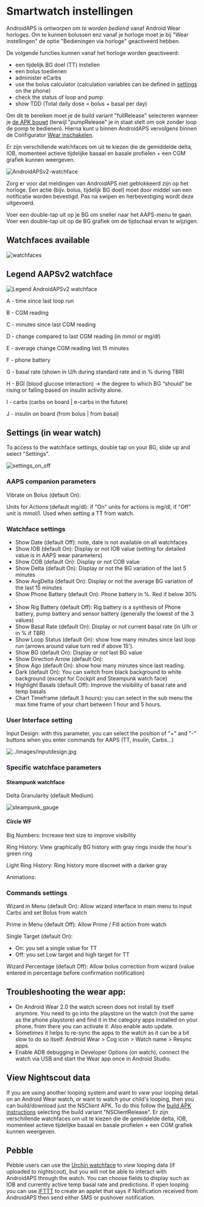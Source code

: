# Smartwatch instellingen

AndroidAPS is ontworpen om *te worden bediend* vanaf Android Wear horloges. Om te kunnen bolussen enz vanaf je horloge moet je bij "Wear instellingen" de optie "Bedieningen via horloge" geactiveerd hebben.

De volgende functies kunnen vanaf het horloge worden geactiveerd:

* een tijdelijk BG doel (TT) instellen
* een bolus toedienen
* administer eCarbs
* use the bolus calculator (calculation variables can be defined in [settings](../Configuration/Config-Builder#wear) on the phone)
* check the status of loop and pump
* show TDD (Total daily dose = bolus + basal per day)

Om dit te bereiken moet je de build variant "fullRelease" selecteren wanneer je [de APK bouwt](../Installing-AndroidAPS/Building-APK.md) (terwijl "pumpRelease" je in staat stelt om ook zonder loop de pomp te bedienen). Hierna kunt u binnen AndroidAPS vervolgens binnen de Configurator [Wear inschakelen](../Configuration/Config-Builder#wear).

Er zijn verschillende watchfaces om uit te kiezen die de gemiddelde delta, IOB, momenteel actieve tijdelijke basaal en basale profielen + een CGM grafiek kunnen weergeven.

![AndroidAPSv2-watchface](../images/AAPSv2_Watchface.png)

Zorg er voor dat meldingen van AndroidAPS niet geblokkeerd zijn op het horloge. Een actie (bijv. bolus, tijdelijk BG doel) moet door middel van een notificatie worden bevestigd. Pas na swipen en herbevestiging wordt deze uitgevoerd.

Voer een double-tap uit op je BG om sneller naar het AAPS-menu te gaan. Voer een double-tap uit op de BG grafiek om de tijdschaal ervan te wijzigen.

## Watchfaces available

![watchfaces](..\images\watchfaces.jpg)

## Legend AAPSv2 watchface

![Legend AndroidAPSv2 watchface](../images/AAPSv2_Watchface_legend.png)

A - time since last loop run

B - CGM reading

C - minutes since last CGM reading

D - change compared to last CGM reading (in mmol or mg/dl)

E - average change CGM reading last 15 minutes

F - phone battery

G - basal rate (shown in U/h during standard rate and in % during TBR)

H - BGI (blood glucose interaction) -> the degree to which BG “should” be rising or falling based on insulin activity alone.

I - carbs (carbs on board | e-carbs in the future)

J - insulin on board (from bolus | from basal)

## Settings (in wear watch)

To access to the watchface settings, double tap on your BG, slide up and select "Settings".

![settings_on_off](..\images\settings_on_off.jpg)

### AAPS companion parameters

Vibrate on Bolus (default On):

Units for Actions (default mg/dl): if "On" units for actions is mg/dl, if "Off" unit is mmol/l. Used when setting a TT from watch.

### Watchface settings

* Show Date (default Off): note, date is not available on all watchfaces
* Show IOB (default On): Display or not IOB value (setting for detailed value is in AAPS wear parameters)
* Show COB (default On): Display or not COB value
* Show Delta (default On): Display or not the BG variation of the last 5 minutes
* Show AvgDelta (default On): Display or not the average BG variation of the last 15 minutes
* Show Phone Battery (default On): Phone battery in %. Red if below 30% .
* Show Rig Battery (default Off): Rig battery is a synthesis of Phone battery, pump battery and sensor battery (generally the lowest of the 3 values)
* Show Basal Rate (default On): Display or not current basal rate (in U/h or in % if TBR)
* Show Loop Status (default On): show how many minutes since last loop run (arrows around value turn red if above 15').
* Show BG (default On): Display or not last BG value
* Show Direction Arrow (default On): 
* Show Ago (default On): show how many minutes since last reading.
* Dark (default On): You can switch from black background to white background (except for Cockpit and Steampunk watch face)
* Highlight Basals (default Off): Improve the visibility of basal rate and temp basals
* Chart Timeframe (default 3 hours): you can select in the sub menu the max time frame of your chart between 1 hour and 5 hours.

### User Interface setting

Input Design: with this parameter, you can select the position of "+" and "-" buttons when you enter commands for AAPS (TT, Insulin, Carbs...)

![../images/inputdesign.jpg](..\images\InputDesign.jpg)

### Specific watchface parameters

#### Steampunk watchface

Delta Granularity (default Medium)

![steampunk_gauge](..\images\steampunk_gauge.jpg)

#### Circle WF

Big Numbers: Increase text size to improve visibility

Ring History: View graphically BG history with gray rings inside the hour's green ring

Light Ring History: Ring history more discreet with a darker gray

Animations:

### Commands settings

Wizard in Menu (default On): Allow wizard interface in main menu to input Carbs and set Bolus from watch

Prime in Menu (default Off): Allow Prime / Fill action from watch

Single Target (default On):

* On: you set a single value for TT
* Off: you set Low target and high target for TT

Wizard Percentage (default Off): Allow bolus correction from wizard (value entered in percentage before confirmation notification)

## Troubleshooting the wear app:

* On Android Wear 2.0 the watch screen does not install by itself anymore. You need to go into the playstore on the watch (not the same as the phone playstore) and find it in the category apps installed on your phone, from there you can activate it. Also enable auto update. 
* Sometimes it helps to re-sync the apps to the watch as it can be a bit slow to do so itself: Android Wear > Cog icon > Watch name > Resync apps.
* Enable ADB debugging in Developer Options (on watch), connect the watch via USB and start the Wear app once in Android Studio.

## View Nightscout data

If you are using another looping system and want to *view* your looping detail on an Android Wear watch, or want to watch your child's looping, then you can build/download just the NSClient APK. To do this follow the [build APK instructions](../Installing-AndroidAPS/Building-APK.md) selecting the build variant "NSClientRelease". Er zijn verschillende watchfaces om uit te kiezen die de gemiddelde delta, IOB, momenteel actieve tijdelijke basaal en basale profielen + een CGM grafiek kunnen weergeven.

## Pebble

Pebble users can use the [Urchin watchface](https://github.com/mddub/urchin-cgm) to *view* looping data (if uploaded to nightscout), but you will not be able to interact with AndroidAPS through the watch. You can choose fields to display such as IOB and currently active temp basal rate and predictions. If open looping you can use [IFTTT](https://ifttt.com/) to create an applet that says if Notification received from AndroidAPS then send either SMS or pushover notification.